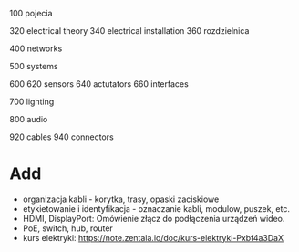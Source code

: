 100 pojecia

320 electrical theory
340 electrical installation
360 rozdzielnica

400 networks

500 systems

600
620 sensors
640 actutators
660 interfaces

700 lighting

800 audio

920 cables
940 connectors




# Add
* organizacja kabli - korytka, trasy, opaski zaciskiowe
* etykietowanie i identyfikacja - oznaczanie kabli, modulow, puszek, etc.
* HDMI, DisplayPort: Omówienie złącz do podłączenia urządzeń wideo.
* PoE, switch, hub, router
* kurs elektryki: https://note.zentala.io/doc/kurs-elektryki-Pxbf4a3DaX

